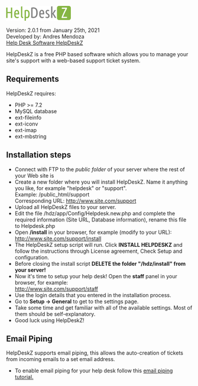 ![](/assets/helpdeskz/images/logo.png)

Version: 2.0.1 from January 25th, 2021<br>
Developed by: Andres Mendoza<br>
[Help Desk Software HelpDeskZ](https://www.helpdeskz.com)

HelpDeskZ is a free PHP based software which allows you to manage your site's support with a web-based support ticket system.

## Requirements

HelpDeskZ requires:

- PHP >= 7.2
- MySQL database
- ext-fileinfo
- ext-iconv
- ext-imap
- ext-mbstring

## Installation steps

- Connect with FTP to the <em>public folder</em> of your server where the rest of your Web site is
- Create a new folder where you will install HelpDeskZ. Name it anything you like, for example "helpdesk" or "support".<br>
Example: /public_html/support<br>
Corresponding URL: http://www.site.com/support
- Upload all HelpDeskZ files to your server.
- Edit the file /hdz/app/Config/Helpdesk.new.php and complete the required information (Site URL, Database information), rename this file to Helpdesk.php 
- Open **/install** in your browser, for example (modify to your URL):<br />
http://www.site.com/support/install
- The HelpDeskZ setup script will run. Click <strong>INSTALL HELPDESKZ</strong> and follow the instructions through License agreement, Check Setup and configuration.
- Before closing the install script **DELETE the folder "/hdz/install" from your server!**
- Now it's time to setup your help desk! Open the <strong>staff</strong> panel in your browser, for example:<br />
http://www.site.com/support/staff
- Use the login details that you entered in the installation process.
- Go to <strong>Setup -&gt; General</strong> to get to the settings page.
- Take some time and get familiar with all of the available settings. Most of them should be self-explanatory.
- Good luck using HelpDeskZ!

## Email Piping
HelpDeskZ supports email piping, this allows the auto-creation of tickets from incoming emails to a set email address.
- To enable email piping for your help desk follow this [email piping tutorial.](https://support.helpdeskz.com/article/6-Setting-up-email-piping)